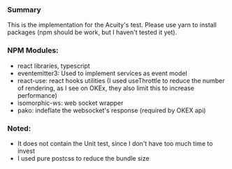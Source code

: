 ### Summary
This is the implementation for the Acuity's test. Please use yarn to install packages (npm should be work, but I haven't tested it yet).
### NPM Modules:
 - react libraries, typescript
 - eventemitter3: Used to implement services as event model
 - react-use: react hooks utilities (I used useThrottle to reduce the number of rendering, as I see on OKEx, they also limit this to increase performance)
 - isomorphic-ws: web socket wrapper
 - pako: indeflate the websocket's response (required by OKEX api)

### Noted:
 - It does not contain the Unit test, since I don't have too much time to invest
 - I used pure postcss to reduce the bundle size